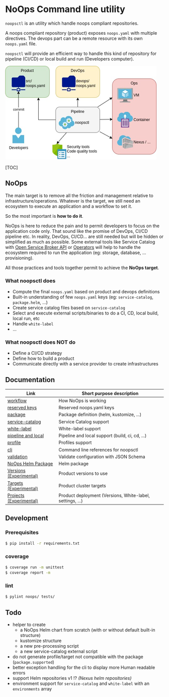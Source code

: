 # NoOps Command line utility

`noopsctl` is an utility which handle noops compliant repositories.

A noops compliant repository (product) exposes `noops.yaml` with multiple directives.
The devops part can be a remote resource with its own `noops.yaml` file.

`noopsctl` will provide an efficient way to handle this kind of repository for pipeline (CI/CD) or local build and run (Developers computer).



![NoOps Developers Quick Workflow](docs/noops-devs-overview.jpg)

[TOC]

## NoOps

The main target is to remove all the friction and management relative to infrastructure/operations. Whatever is the target, we still need an ecosystem to execute an application and a workflow to set it.

So the most important is **how to do it**.

NoOps is here to reduce the pain and to permit developers to focus on the application code only. That sound like the promise of DevOps, CI/CD pipeline etc. In reality, DevOps, CI/CD... are still needed but will be hidden or simplified as much as possible. Some external tools like Service Catalog with [Open Service Broker API](https://www.openservicebrokerapi.org/) or [Operators](https://kubernetes.io/docs/concepts/extend-kubernetes/operator/) will help to handle the ecosystem required to run the application (eg: storage, database, ... provisioning).

All those practices and tools together permit to achieve the **NoOps target**.


### What noopsctl does

- Compute the final `noops.yaml` based on product and devops definitions
- Built-in understanding of few `noops.yaml` keys (eg: `service-catalog`, `package.helm`, ...)
- Create service catalog files based on `service-catalog`
- Select and execute external scripts/binaries to do a CI, CD, local build, local run, etc
- Handle `white-label`
- ...

### What noopsctl does NOT do

- Define a CI/CD strategy
- Define how to build a product
- Communicate directly with a service provider to create infrastructures

## Documentation

| Link                                                      | Short purpose description                                 |
| --------------------------------------------------------- | --------------------------------------------------------- |
| [workflow](docs/README.d/workflow.md)                     | How NoOps is working                                      |
| [reserved keys](docs/README.d/reserved.md)                | Reserved noops.yaml keys                                  |
| [package](docs/README.d/package.md)                       | Package definition (helm, kustomize, ...)                 |
| [service-catalog](docs/README.d/service-catalog.md)       | Service Catalog support                                   |
| [white-label](docs/README.d/white-label.md)               | White-label support                                       |
| [pipeline and local](docs/README.d/pipeline-local.md)     | Pipeline and local support (build, ci, cd, ...)           |
| [profile](docs/README.d/profile.md)                       | Profiles support                                          |
| [cli](docs/README.d/cli.md)                               | Command line references for noopsctl                      |
| [validation](docs/README.d/jsonschema.md)                    | Validate configuration with JSON Schema                   |
| [NoOps Helm Package](docs/README.d/noops-helm-package.md) | Helm package                                              |
| [Versions (Experimental)](docs/README.d/x-versions.md)    | Product versions to use                                   |
| [Targets (Experimental)](docs/README.d/x-targets.md)      | Product cluster targets                                   |
| [Projects (Experimental)](docs/README.d/x-projects.md)    | Product deployment (Versions, White-label, settings, ...) |

## Development

### Prerequisites

```bash
$ pip install -r requirements.txt
```

### coverage

```bash
$ coverage run -m unittest
$ coverage report -m
```

### lint

```bash
$ pylint noops/ tests/
```

## Todo

- helper to create
  - a NoOps Helm chart from scratch (with or without default built-in structure)
  - kustomize structure
  - a new pre-processing script
  - a new service-catalog external script
- do not generate profile/target not compatible with the package (`package.supported`)
- better exception handling for the cli to display more Human readable errors
- support Helm repositories v1 !? *(Nexus helm repositories)*
- environment support for `service-catalog` and `white-label` with an `environments` array
